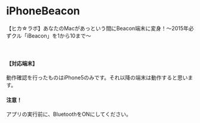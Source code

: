 iPhoneBeacon
============

【ヒカ☆ラボ】あなたのMacがあっという間にBeacon端末に変身！～2015年必ずクル「iBeacon」を1から10まで～

　
#### 【対応端末】
動作確認を行ったものはiPhone5のみです。それ以降の端末は動作すると思います。
　
#### 注意！
アプリの実行前に、BluetoothをONにしてください。
